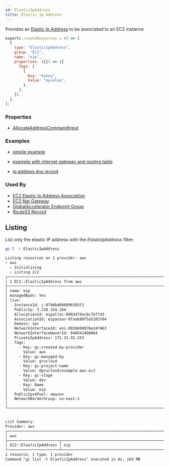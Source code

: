 ```yaml
---
id: ElasticIpAddress
title: Elastic Ip Address
---
```


Provides an [Elastic Ip Address](https://console.aws.amazon.com/ec2/v2/home?#Addresses:) to be associated to an EC2 instance

```js
exports.createResources = () => [
  {
    type: "ElasticIpAddress",
    group: "EC2",
    name: "eip",
    properties: ({}) => ({
      Tags: [
        {
          Key: "mykey",
          Value: "myvalue",
        },
      ],
    }),
  },
];
```

### Properties

- [AllocateAddressCommandInput](https://docs.aws.amazon.com/AWSJavaScriptSDK/v3/latest/clients/client-ec2/interfaces/allocateaddresscommandinput.html)

### Examples

- [simple example](https://github.com/grucloud/grucloud/blob/main/examples/aws/EC2/Instance/ec2/resources.js)
- [example with internet gateway and routing table](https://github.com/grucloud/grucloud/blob/main/examples/aws/EC2/Instance/ec2-vpc/resources.js)

- [ip address dns record](https://github.com/grucloud/grucloud/blob/main/examples/aws/Route53/dns-record-ip-address)

### Used By

- [EC2 Elastic Ip Address Association](./ElasticIpAddressAssociation.md)
- [EC2 Nat Gateway](./NatGateway.md)
- [GlobalAccelerator Endpoint Group](../GlobalAccelerator/EndpointGroup.md)
- [Route53 Record](../Route53/Record.md)

## Listing

List only the elastic IP address with the _ElasticIpAddress_ filter:

```sh
gc l -t ElasticIpAddress
```

```txt
Listing resources on 1 provider: aws
✓ aws
  ✓ Initialising
  ✓ Listing 2/2
┌─────────────────────────────────────────────────────────────────────────┐
│ 1 EC2::ElasticIpAddress from aws                                        │
├─────────────────────────────────────────────────────────────────────────┤
│ name: eip                                                               │
│ managedByUs: Yes                                                        │
│ live:                                                                   │
│   InstanceId: i-079dbd606096303f2                                       │
│   PublicIp: 3.228.154.164                                               │
│   AllocationId: eipalloc-0993474ac0c7bf743                              │
│   AssociationId: eipassoc-0faab88f5a5103704                             │
│   Domain: vpc                                                           │
│   NetworkInterfaceId: eni-092b69907be24f463                             │
│   NetworkInterfaceOwnerId: 840541460064                                 │
│   PrivateIpAddress: 172.31.92.153                                       │
│   Tags:                                                                 │
│     - Key: gc-created-by-provider                                       │
│       Value: aws                                                        │
│     - Key: gc-managed-by                                                │
│       Value: grucloud                                                   │
│     - Key: gc-project-name                                              │
│       Value: @grucloud/example-aws-ec2                                  │
│     - Key: gc-stage                                                     │
│       Value: dev                                                        │
│     - Key: Name                                                         │
│       Value: eip                                                        │
│   PublicIpv4Pool: amazon                                                │
│   NetworkBorderGroup: us-east-1                                         │
│                                                                         │
└─────────────────────────────────────────────────────────────────────────┘


List Summary:
Provider: aws
┌────────────────────────────────────────────────────────────────────────┐
│ aws                                                                    │
├───────────────────────┬────────────────────────────────────────────────┤
│ EC2::ElasticIpAddress │ eip                                            │
└───────────────────────┴────────────────────────────────────────────────┘
1 resource, 1 type, 1 provider
Command "gc list -t ElasticIpAddress" executed in 6s, 164 MB
```
